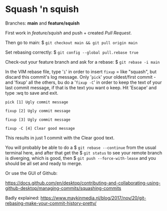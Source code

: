 # Squash 'n squish

Branches: **main** and **feature/squish**

First work in _feature/squish_ and push + created _Pull Request_.

Then go to main: $ `git checkout main && git pull origin main`

Set rebasing correctly: $ `git config --global pull.rebase true`

Check-out your feature branch and ask for a rebase: $ `git rebase -i main`

In the VIM rebase file, type '`i`' in order to insert `fixup` = like "squash", but discard this commit's log message. Only '`pick`' your oldest/first commit - and 'fixup' all the others, bu do a '`fixup -C`' in order to keep the text of your last commit message, if that is the text you want o keep. Hit 'Escape' and type :wq to save and exit.

`pick [1] Ugly commit message`

`fixup [2] Ugly commit message`

`fixup [3] Ugly commit message`

`fixup -C [4] Clear good message`

This results in just 1 commit with the Clear good text.

You will probably be able to do a $ `git rebase --continue` from the usual terminal here, and after that get the $ `git status` to see your remote branch is diverging, which is good, then $ `git push --force-with-lease` and you should be all set and ready to merge.

Or use the GUI of Github:

https://docs.github.com/en/desktop/contributing-and-collaborating-using-github-desktop/managing-commits/squashing-commits

Badly explained: https://www.maykinmedia.nl/blog/2017/nov/20/git-rebasing-make-your-commit-history-pretty/

